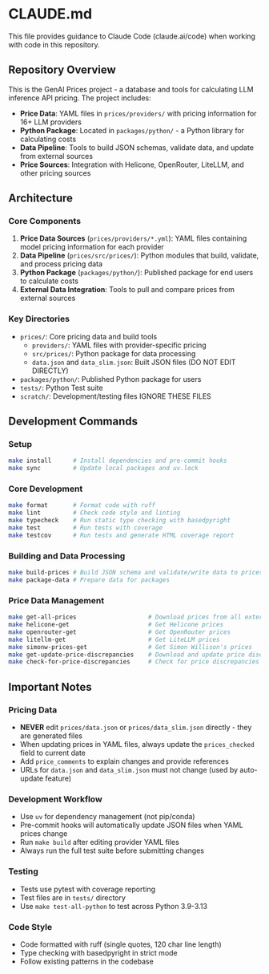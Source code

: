 # CLAUDE.md

This file provides guidance to Claude Code (claude.ai/code) when working with code in this repository.

## Repository Overview

This is the GenAI Prices project - a database and tools for calculating LLM inference API pricing. The project includes:

- **Price Data**: YAML files in `prices/providers/` with pricing information for 16+ LLM providers
- **Python Package**: Located in `packages/python/` - a Python library for calculating costs
- **Data Pipeline**: Tools to build JSON schemas, validate data, and update from external sources
- **Price Sources**: Integration with Helicone, OpenRouter, LiteLLM, and other pricing sources

## Architecture

### Core Components

1. **Price Data Sources** (`prices/providers/*.yml`): YAML files containing model pricing information for each provider
2. **Data Pipeline** (`prices/src/prices/`): Python modules that build, validate, and process pricing data
3. **Python Package** (`packages/python/`): Published package for end users to calculate costs
4. **External Data Integration**: Tools to pull and compare prices from external sources

### Key Directories

- `prices/`: Core pricing data and build tools
  - `providers/`: YAML files with provider-specific pricing
  - `src/prices/`: Python package for data processing
  - `data.json` and `data_slim.json`: Built JSON files (DO NOT EDIT DIRECTLY)
- `packages/python/`: Published Python package for users
- `tests/`: Python Test suite
- `scratch/`: Development/testing files IGNORE THESE FILES

## Development Commands

### Setup
```bash
make install      # Install dependencies and pre-commit hooks
make sync         # Update local packages and uv.lock
```

### Core Development
```bash
make format       # Format code with ruff
make lint         # Check code style and linting
make typecheck    # Run static type checking with basedpyright
make test         # Run tests with coverage
make testcov      # Run tests and generate HTML coverage report
```

### Building and Data Processing

```bash
make build-prices # Build JSON schema and validate/write data to prices/data.json
make package-data # Prepare data for packages
```

### Price Data Management

```bash
make get-all-prices                    # Download prices from all external sources
make helicone-get                      # Get Helicone prices
make openrouter-get                    # Get OpenRouter prices
make litellm-get                       # Get LiteLLM prices
make simonw-prices-get                 # Get Simon Willison's prices
make get-update-price-discrepancies    # Download and update price discrepancies
make check-for-price-discrepancies     # Check for price discrepancies
```


## Important Notes

### Pricing Data
- **NEVER** edit `prices/data.json` or `prices/data_slim.json` directly - they are generated files
- When updating prices in YAML files, always update the `prices_checked` field to current date
- Add `price_comments` to explain changes and provide references
- URLs for `data.json` and `data_slim.json` must not change (used by auto-update feature)

### Development Workflow
- Use `uv` for dependency management (not pip/conda)
- Pre-commit hooks will automatically update JSON files when YAML prices change
- Run `make build` after editing provider YAML files
- Always run the full test suite before submitting changes

### Testing
- Tests use pytest with coverage reporting
- Test files are in `tests/` directory
- Use `make test-all-python` to test across Python 3.9-3.13

### Code Style
- Code formatted with ruff (single quotes, 120 char line length)
- Type checking with basedpyright in strict mode
- Follow existing patterns in the codebase
